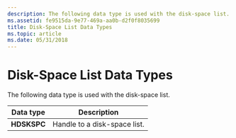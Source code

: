 ```yaml
---
description: The following data type is used with the disk-space list.
ms.assetid: fe9515da-9e77-469a-aa0b-d2f0f8035699
title: Disk-Space List Data Types
ms.topic: article
ms.date: 05/31/2018
---
```


# Disk-Space List Data Types

The following data type is used with the disk-space list.



| Data type   | Description                  |
|-------------|------------------------------|
| **HDSKSPC** | Handle to a disk-space list. |



 

 

 



